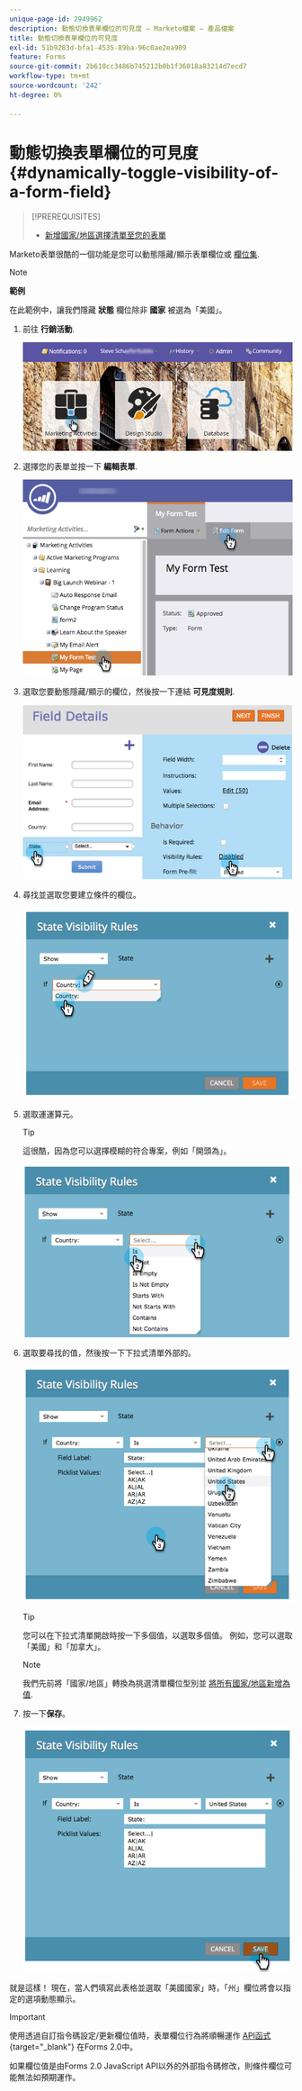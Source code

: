 ```yaml
---
unique-page-id: 2949962
description: 動態切換表單欄位的可見度 — Marketo檔案 — 產品檔案
title: 動態切換表單欄位的可見度
exl-id: 51b9283d-bfa1-4535-89ba-96c0ae2ea909
feature: Forms
source-git-commit: 2b610cc3486b745212b0b1f36018a83214d7ecd7
workflow-type: tm+mt
source-wordcount: '242'
ht-degree: 0%

---
```


# 動態切換表單欄位的可見度 {#dynamically-toggle-visibility-of-a-form-field}

>[!PREREQUISITES]
>
>* [新增國家/地區選擇清單至您的表單](/help/marketo/product-docs/demand-generation/forms/form-actions/add-a-country-picklist-to-your-form.md)

Marketo表單很酷的一個功能是您可以動態隱藏/顯示表單欄位或 [欄位集](/help/marketo/product-docs/demand-generation/forms/form-fields/add-a-fieldset-to-a-form.md).

>[!NOTE]
>
>**範例**
>
>在此範例中，讓我們隱藏 **狀態** 欄位除非 **國家** 被選為「美國」。

1. 前往 **行銷活動**.

   ![](assets/login-marketing-activities-8.png)

1. 選擇您的表單並按一下 **編輯表單**.

   ![](assets/editform-1.png)

1. 選取您要動態隱藏/顯示的欄位，然後按一下連結 **可見度規則**.

   ![](assets/image2014-9-15-15-3a16-3a0.png)

1. 尋找並選取您要建立條件的欄位。

   ![](assets/image2014-9-15-15-3a16-3a12.png)

1. 選取運運算元。

   >[!TIP]
   >
   >這很酷，因為您可以選擇模糊的符合專案，例如「開頭為」。

   ![](assets/image2014-9-15-15-3a16-3a50.png)

1. 選取要尋找的值，然後按一下下拉式清單外部的。

   ![](assets/image2014-9-15-15-3a17-3a4.png)

   >[!TIP]
   >
   >您可以在下拉式清單開啟時按一下多個值，以選取多個值。 例如，您可以選取「美國」和「加拿大」。

   >[!NOTE]
   >
   >我們先前將「國家/地區」轉換為挑選清單欄位型別並 [將所有國家/地區新增為值](/help/marketo/product-docs/demand-generation/forms/form-actions/add-a-country-picklist-to-your-form.md).

1. 按一下&#x200B;**保存**。

   ![](assets/image2014-9-15-15-3a18-3a15.png)

就是這樣！ 現在，當人們填寫此表格並選取「美國國家」時，「州」欄位將會以指定的選項動態顯示。

>[!IMPORTANT]
>
>使用透過自訂指令碼設定/更新欄位值時，表單欄位行為將順暢運作 [API函式](https://experienceleague.adobe.com/en/docs/marketo-developer/marketo/javascriptapi/forms-api-reference){target="_blank"} 在Forms 2.0中。
>
>如果欄位值是由Forms 2.0 JavaScript API以外的外部指令碼修改，則條件欄位可能無法如預期運作。
